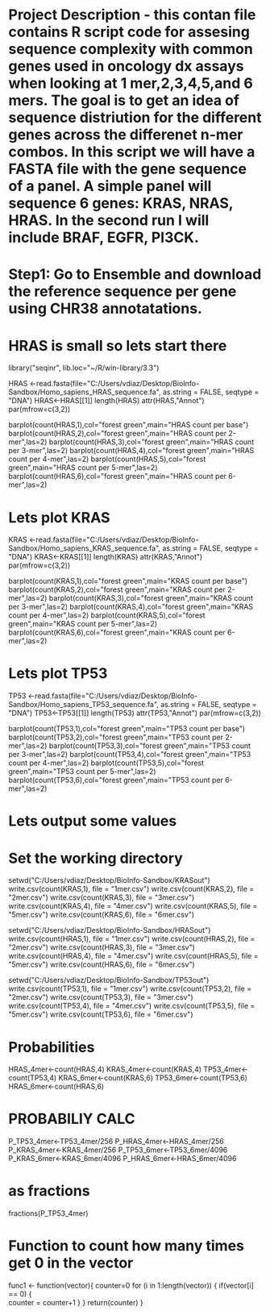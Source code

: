 # Project Description - this contan file contains R script code for assesing sequence complexity with common genes used in oncology dx assays when looking at 1 mer,2,3,4,5,and 6 mers. The goal is to get an idea of sequence distriution for the different genes across the differenet n-mer combos. In this script we will have a FASTA file with the gene sequence of a panel. A simple panel will sequence 6 genes: KRAS, NRAS, HRAS. In the second run I will include BRAF, EGFR, PI3CK.

# Step1: Go to Ensemble and download the reference sequence per gene using CHR38 annotatations. 

# HRAS is small so lets start there

library("seqinr", lib.loc="~/R/win-library/3.3")

HRAS <-read.fasta(file="C:/Users/vdiaz/Desktop/BioInfo-Sandbox/Homo_sapiens_HRAS_sequence.fa", as.string = FALSE, seqtype = "DNA")
HRAS<-HRAS[[1]]
length(HRAS)
attr(HRAS,"Annot")
par(mfrow=c(3,2))

barplot(count(HRAS,1),col="forest green",main="HRAS count per base")
barplot(count(HRAS,2),col="forest green",main="HRAS count per 2-mer",las=2)
barplot(count(HRAS,3),col="forest green",main="HRAS count per 3-mer",las=2)
barplot(count(HRAS,4),col="forest green",main="HRAS count per 4-mer",las=2)
barplot(count(HRAS,5),col="forest green",main="HRAS count per 5-mer",las=2)
barplot(count(HRAS,6),col="forest green",main="HRAS count per 6-mer",las=2)

# Lets plot KRAS
KRAS <-read.fasta(file="C:/Users/vdiaz/Desktop/BioInfo-Sandbox/Homo_sapiens_KRAS_sequence.fa", as.string = FALSE, seqtype = "DNA")
KRAS<-KRAS[[1]]
length(KRAS)
attr(KRAS,"Annot")
par(mfrow=c(3,2))

barplot(count(KRAS,1),col="forest green",main="KRAS count per base")
barplot(count(KRAS,2),col="forest green",main="KRAS count per 2-mer",las=2)
barplot(count(KRAS,3),col="forest green",main="KRAS count per 3-mer",las=2)
barplot(count(KRAS,4),col="forest green",main="KRAS count per 4-mer",las=2)
barplot(count(KRAS,5),col="forest green",main="KRAS count per 5-mer",las=2)
barplot(count(KRAS,6),col="forest green",main="KRAS count per 6-mer",las=2)


# Lets plot TP53
TP53 <-read.fasta(file="C:/Users/vdiaz/Desktop/BioInfo-Sandbox/Homo_sapiens_TP53_sequence.fa", as.string = FALSE, seqtype = "DNA")
TP53<-TP53[[1]]
length(TP53)
attr(TP53,"Annot")
par(mfrow=c(3,2))

barplot(count(TP53,1),col="forest green",main="TP53 count per base")
barplot(count(TP53,2),col="forest green",main="TP53 count per 2-mer",las=2)
barplot(count(TP53,3),col="forest green",main="TP53 count per 3-mer",las=2)
barplot(count(TP53,4),col="forest green",main="TP53 count per 4-mer",las=2)
barplot(count(TP53,5),col="forest green",main="TP53 count per 5-mer",las=2)
barplot(count(TP53,6),col="forest green",main="TP53 count per 6-mer",las=2)

# Lets output some values
# Set the working directory
setwd("C:/Users/vdiaz/Desktop/BioInfo-Sandbox/KRASout")
write.csv(count(KRAS,1), file = "1mer.csv")
write.csv(count(KRAS,2), file = "2mer.csv")
write.csv(count(KRAS,3), file = "3mer.csv")
write.csv(count(KRAS,4), file = "4mer.csv")
write.csv(count(KRAS,5), file = "5mer.csv")
write.csv(count(KRAS,6), file = "6mer.csv")

setwd("C:/Users/vdiaz/Desktop/BioInfo-Sandbox/HRASout")
write.csv(count(HRAS,1), file = "1mer.csv")
write.csv(count(HRAS,2), file = "2mer.csv")
write.csv(count(HRAS,3), file = "3mer.csv")
write.csv(count(HRAS,4), file = "4mer.csv")
write.csv(count(HRAS,5), file = "5mer.csv")
write.csv(count(HRAS,6), file = "6mer.csv")

setwd("C:/Users/vdiaz/Desktop/BioInfo-Sandbox/TP53out")
write.csv(count(TP53,1), file = "1mer.csv")
write.csv(count(TP53,2), file = "2mer.csv")
write.csv(count(TP53,3), file = "3mer.csv")
write.csv(count(TP53,4), file = "4mer.csv")
write.csv(count(TP53,5), file = "5mer.csv")
write.csv(count(TP53,6), file = "6mer.csv")

# Probabilities
HRAS_4mer<-count(HRAS,4)
KRAS_4mer<-count(KRAS,4)
TP53_4mer<-count(TP53,4)
KRAS_6mer<-count(KRAS,6)
TP53_6mer<-count(TP53,6)
HRAS_6mer<-count(HRAS,6)

# PROBABILIY CALC
P_TP53_4mer<-TP53_4mer/256
P_HRAS_4mer<-HRAS_4mer/256
P_KRAS_4mer<-KRAS_4mer/256
P_TP53_6mer<-TP53_6mer/4096
P_KRAS_6mer<-KRAS_6mer/4096
P_HRAS_6mer<-HRAS_6mer/4096

# as fractions
fractions(P_TP53_4mer)

# Function to count how many times get 0 in the vector
func1 <- function(vector){
counter=0
	for (i in 1:length(vector)) { 
		if(vector[i] == 0) {	
			counter = counter+1
		}
    }
	return(counter)
}

